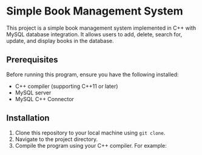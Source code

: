 # Simple Book Management System

This project is a simple book management system implemented in C++ with MySQL database integration. It allows users to add, delete, search for, update, and display books in the database.

## Prerequisites

Before running this program, ensure you have the following installed:

- C++ compiler (supporting C++11 or later)
- MySQL server
- MySQL C++ Connector

## Installation

1. Clone this repository to your local machine using `git clone`.
2. Navigate to the project directory.
3. Compile the program using your C++ compiler. For example:
